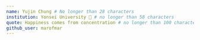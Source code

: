 ```yaml
---
name: Yujin Chung # No longer than 28 characters
institution: Yonsei University 🚩 # no longer than 58 characters
quote: Happiness comes from concentration # no longer than 100 characters, avoid using quotes(") to guarantee the format remains the same.
github_user: marofmar
---
```



